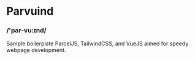 # Parvuind

### /'par-vu:ɪnd/

Sample boilerplate ParcelJS, TailwindCSS, and VueJS aimed for speedy webpage development.
